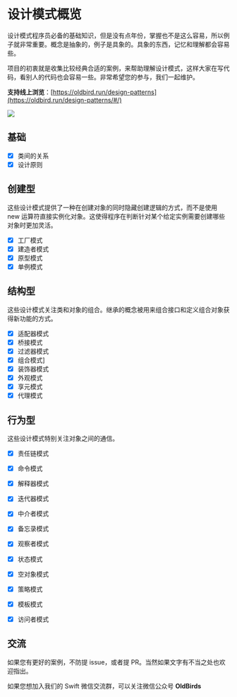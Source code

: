 # 设计模式概览


设计模式程序员必备的基础知识，但是没有点年份，掌握也不是这么容易，所以例子就非常重要。概念是抽象的，例子是具象的。具象的东西，记忆和理解都会容易些。

项目的初衷就是收集比较经典合适的案例，来帮助理解设计模式，这样大家在写代码，看别人的代码也会容易一些。非常希望您的参与，我们一起维护。

**支持线上浏览**：[https://oldbird.run/design-patterns](https://oldbird.run/design-patterns/#/)

![](http://blog.loveli.site/mweb/16169324651038.jpg)


## 基础

* [x] 类间的关系
* [x] 设计原则

## 创建型

这些设计模式提供了一种在创建对象的同时隐藏创建逻辑的方式，而不是使用 new 运算符直接实例化对象。这使得程序在判断针对某个给定实例需要创建哪些对象时更加灵活。

* [x] 工厂模式
* [x] 建造者模式
* [x] 原型模式
* [x] 单例模式

## 结构型

这些设计模式关注类和对象的组合。继承的概念被用来组合接口和定义组合对象获得新功能的方式。

* [x] 适配器模式
* [x] 桥接模式
* [x] 过滤器模式
* [x] 组合模式]
* [x] 装饰器模式
* [x] 外观模式
* [x] 享元模式
* [x] 代理模式

## 行为型

这些设计模式特别关注对象之间的通信。

* [x] 责任链模式
* [x] 命令模式
* [x] 解释器模式
* [x] 迭代器模式
* [x] 中介者模式
* [x] 备忘录模式
* [x] 观察者模式
* [x] 状态模式
* [x] 空对象模式
* [x] 策略模式
* [x] 模板模式
* [x] 访问者模式


## 交流

如果您有更好的案例，不防提 issue，或者提 PR。当然如果文字有不当之处也欢迎指出。

如果您想加入我们的 Swift 微信交流群，可以关注微信公众号 **OldBirds**


